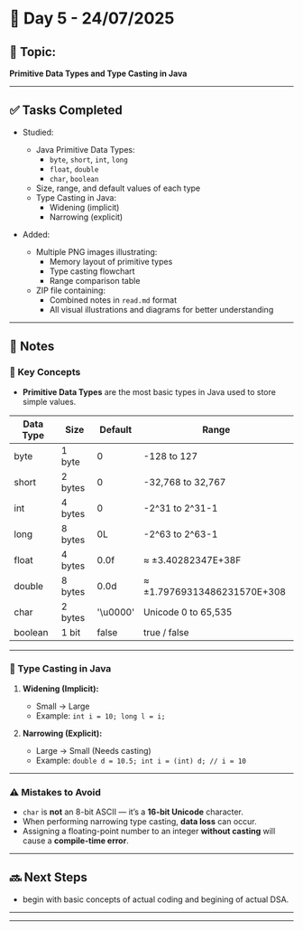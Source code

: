 # 📅 Day 5 - 24/07/2025

## 📘 Topic:
**Primitive Data Types and Type Casting in Java**

---

## ✅ Tasks Completed

- Studied:
  - Java Primitive Data Types:
    - `byte`, `short`, `int`, `long`
    - `float`, `double`
    - `char`, `boolean`
  - Size, range, and default values of each type
  - Type Casting in Java:
    - Widening (implicit)
    - Narrowing (explicit)

- Added:
  - Multiple PNG images illustrating:
    - Memory layout of primitive types
    - Type casting flowchart
    - Range comparison table
  - ZIP file containing:
    - Combined notes in `read.md` format
    - All visual illustrations and diagrams for better understanding

---

## 🧠 Notes

### 🔹 Key Concepts

- **Primitive Data Types** are the most basic types in Java used to store simple values.
  
| Data Type | Size     | Default | Range                          |
|-----------|----------|---------|-------------------------------|
| byte      | 1 byte   | 0       | -128 to 127                   |
| short     | 2 bytes  | 0       | -32,768 to 32,767             |
| int       | 4 bytes  | 0       | -2^31 to 2^31-1               |
| long      | 8 bytes  | 0L      | -2^63 to 2^63-1               |
| float     | 4 bytes  | 0.0f    | ≈ ±3.40282347E+38F            |
| double    | 8 bytes  | 0.0d    | ≈ ±1.79769313486231570E+308   |
| char      | 2 bytes  | '\u0000'| Unicode 0 to 65,535           |
| boolean   | 1 bit    | false   | true / false                  |

---

### 🔹 Type Casting in Java

1. **Widening (Implicit):**
   - Small → Large  
   - Example: `int i = 10; long l = i;`

2. **Narrowing (Explicit):**
   - Large → Small (Needs casting)  
   - Example: `double d = 10.5; int i = (int) d; // i = 10`

---

### ⚠️ Mistakes to Avoid

- `char` is **not** an 8-bit ASCII — it’s a **16-bit Unicode** character.
- When performing narrowing type casting, **data loss** can occur.
- Assigning a floating-point number to an integer **without casting** will cause a **compile-time error**.

---

## 🔜 Next Steps

- begin with basic  concepts of actual coding and begining of actual DSA.

---


---
